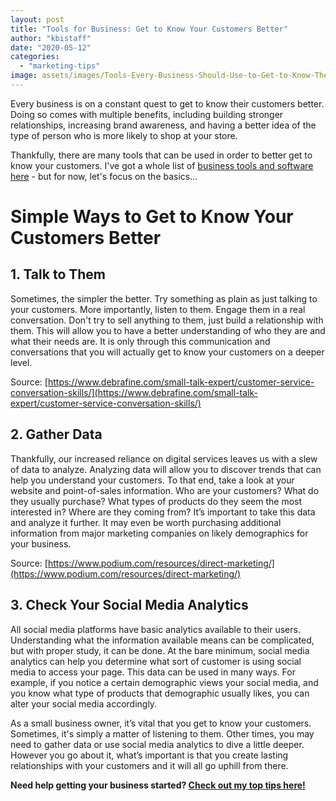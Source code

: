 ```yaml
---
layout: post
title: "Tools for Business: Get to Know Your Customers Better"
author: "kbistaff"
date: "2020-05-12"
categories: 
  - "marketing-tips"
image: assets/images/Tools-Every-Business-Should-Use-to-Get-to-Know-Their-Customers.jpg
---
```


Every business is on a constant quest to get to know their customers better. Doing so comes with multiple benefits, including building stronger relationships, increasing brand awareness, and having a better idea of the type of person who is more likely to shop at your store.

Thankfully, there are many tools that can be used in order to better get to know your customers. I've got a whole list of [business tools and software here](https://katebagoy.com/tools/) - but for now, let's focus on the basics...

# Simple Ways to Get to Know Your Customers Better

## 1\. Talk to Them

Sometimes, the simpler the better. Try something as plain as just talking to your customers. More importantly, listen to them. Engage them in a real conversation. Don't try to sell anything to them, just build a relationship with them. This will allow you to have a better understanding of who they are and what their needs are. It is only through this communication and conversations that you will actually get to know your customers on a deeper level.

Source: [https://www.debrafine.com/small-talk-expert/customer-service-conversation-skills/](https://www.debrafine.com/small-talk-expert/customer-service-conversation-skills/)

## 2\. Gather Data

Thankfully, our increased reliance on digital services leaves us with a slew of data to analyze. Analyzing data will allow you to discover trends that can help you understand your customers. To that end, take a look at your website and point-of-sales information. Who are your customers? What do they usually purchase? What types of products do they seem the most interested in? Where are they coming from? It’s important to take this data and analyze it further. It may even be worth purchasing additional information from major marketing companies on likely demographics for your business.

Source: [https://www.podium.com/resources/direct-marketing/](https://www.podium.com/resources/direct-marketing/)

## 3\. Check Your Social Media Analytics

All social media platforms have basic analytics available to their users. Understanding what the information available means can be complicated, but with proper study, it can be done. At the bare minimum, social media analytics can help you determine what sort of customer is using social media to access your page. This data can be used in many ways. For example, if you notice a certain demographic views your social media, and you know what type of products that demographic usually likes, you can alter your social media accordingly.

As a small business owner, it’s vital that you get to know your customers. Sometimes, it's simply a matter of listening to them. Other times, you may need to gather data or use social media analytics to dive a little deeper. However you go about it, what’s important is that you create lasting relationships with your customers and it will all go uphill from there.

**Need help getting your business started? [Check out my top tips here!](https://go.katebagoy.com/ebook)**
